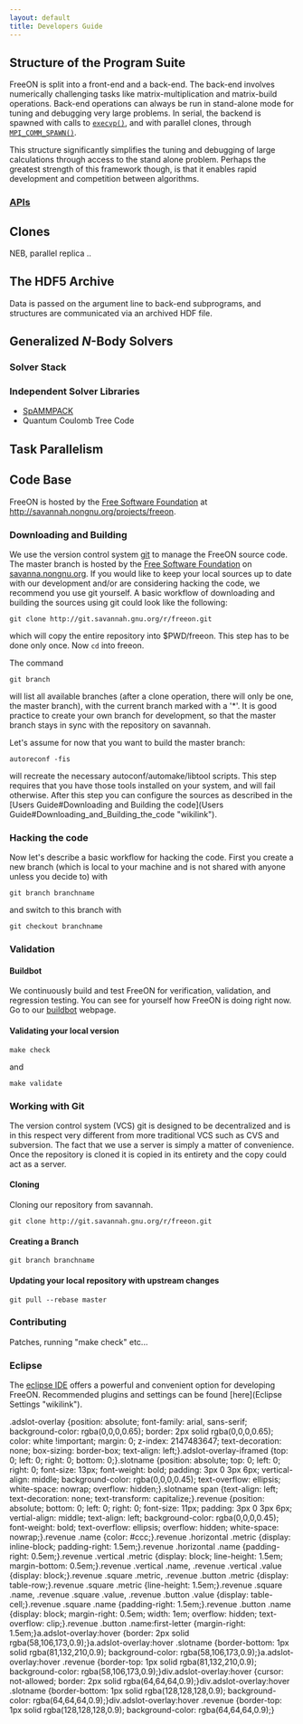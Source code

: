 ```yaml
---
layout: default
title: Developers Guide
---
```


Structure of the Program Suite
------------------------------

FreeON is split into a front-end and a back-end. The back-end involves numerically challenging tasks like matrix-multiplication and matrix-build operations. Back-end operations can always be run in stand-alone mode for tuning and debugging very large problems. In serial, the backend is spawned with calls to [`execvp()`](http://linux.die.net/man/3/execvp), and with parallel clones, through [`MPI_COMM_SPAWN()`](http://linux.die.net/man/3/mpi_comm_spawn).

This structure significantly simplifies the tuning and debugging of large calculations through access to the stand alone problem. Perhaps the greatest strength of this framework though, is that it enables rapid development and competition between algorithms.

### [APIs](APIs "wikilink")

Clones
------

NEB, parallel replica ..

The HDF5 Archive
----------------

Data is passed on the argument line to back-end subprograms, and structures are communicated via an archived HDF file.

Generalized *N*-Body Solvers
----------------------------

### Solver Stack

### Independent Solver Libraries

-   [SpAMMPACK](SpAMMPACK "wikilink")
-   Quantum Coulomb Tree Code

Task Parallelism
----------------

Code Base
---------

FreeON is hosted by the [Free Software Foundation](http://www.fsf.org/) at [<http://savannah.nongnu.org/projects/freeon>](http://savannah.nongnu.org/projects/freeon).

### Downloading and Building

We use the version control system [git](http://git-scm.com) to manage the FreeON source code. The master branch is hosted by the [Free Software Foundation](http://fsf.org) on [savanna.nongnu.org](http://savannah.nongnu.org/projects/freeon). If you would like to keep your local sources up to date with our development and/or are considering hacking the code, we recommend you use git yourself. A basic workflow of downloading and building the sources using git could look like the following:

    git clone http://git.savannah.gnu.org/r/freeon.git

which will copy the entire repository into \$PWD/freeon. This step has to be done only once. Now `cd` into freeon.

The command

    git branch

will list all available branches (after a clone operation, there will only be one, the master branch), with the current branch marked with a '\*'. It is good practice to create your own branch for development, so that the master branch stays in sync with the repository on savannah.

Let's assume for now that you want to build the master branch:

    autoreconf -fis

will recreate the necessary autoconf/automake/libtool scripts. This step requires that you have those tools installed on your system, and will fail otherwise. After this step you can configure the sources as described in the [Users Guide\#Downloading and Building the code](Users Guide#Downloading_and_Building_the_code "wikilink").

### Hacking the code

Now let's describe a basic workflow for hacking the code. First you create a new branch (which is local to your machine and is not shared with anyone unless you decide to) with

    git branch branchname

and switch to this branch with

    git checkout branchname

### Validation

#### Buildbot

We continuously build and test FreeON for verification, validation, and regression testing. You can see for yourself how FreeON is doing right now. Go to our [buildbot](http://www.freeon.org:8010) webpage.

#### Validating your local version

    make check

and

    make validate

### Working with Git

The version control system (VCS) git is designed to be decentralized and is in this respect very different from more traditional VCS such as CVS and subversion. The fact that we use a server is simply a matter of convenience. Once the repository is cloned it is copied in its entirety and the copy could act as a server.

#### Cloning

Cloning our repository from savannah.

    git clone http://git.savannah.gnu.org/r/freeon.git

#### Creating a Branch

    git branch branchname

#### Updating your local repository with upstream changes

    git pull --rebase master

### Contributing

Patches, running "make check" etc...

### Eclipse

The [eclipse IDE](http://www.eclipse.org/) offers a powerful and convenient option for developing FreeON. Recommended plugins and settings can be found [here](Eclipse Settings "wikilink").

.adslot-overlay {position: absolute; font-family: arial, sans-serif; background-color: rgba(0,0,0,0.65); border: 2px solid rgba(0,0,0,0.65); color: white !important; margin: 0; z-index: 2147483647; text-decoration: none; box-sizing: border-box; text-align: left;}.adslot-overlay-iframed {top: 0; left: 0; right: 0; bottom: 0;}.slotname {position: absolute; top: 0; left: 0; right: 0; font-size: 13px; font-weight: bold; padding: 3px 0 3px 6px; vertical-align: middle; background-color: rgba(0,0,0,0.45); text-overflow: ellipsis; white-space: nowrap; overflow: hidden;}.slotname span {text-align: left; text-decoration: none; text-transform: capitalize;}.revenue {position: absolute; bottom: 0; left: 0; right: 0; font-size: 11px; padding: 3px 0 3px 6px; vertial-align: middle; text-align: left; background-color: rgba(0,0,0,0.45); font-weight: bold; text-overflow: ellipsis; overflow: hidden; white-space: nowrap;}.revenue .name {color: \#ccc;}.revenue .horizontal .metric {display: inline-block; padding-right: 1.5em;}.revenue .horizontal .name {padding-right: 0.5em;}.revenue .vertical .metric {display: block; line-height: 1.5em; margin-bottom: 0.5em;}.revenue .vertical .name, .revenue .vertical .value {display: block;}.revenue .square .metric, .revenue .button .metric {display: table-row;}.revenue .square .metric {line-height: 1.5em;}.revenue .square .name, .revenue .square .value, .revenue .button .value {display: table-cell;}.revenue .square .name {padding-right: 1.5em;}.revenue .button .name {display: block; margin-right: 0.5em; width: 1em; overflow: hidden; text-overflow: clip;}.revenue .button .name:first-letter {margin-right: 1.5em;}a.adslot-overlay:hover {border: 2px solid rgba(58,106,173,0.9);}a.adslot-overlay:hover .slotname {border-bottom: 1px solid rgba(81,132,210,0.9); background-color: rgba(58,106,173,0.9);}a.adslot-overlay:hover .revenue {border-top: 1px solid rgba(81,132,210,0.9); background-color: rgba(58,106,173,0.9);}div.adslot-overlay:hover {cursor: not-allowed; border: 2px solid rgba(64,64,64,0.9);}div.adslot-overlay:hover .slotname {border-bottom: 1px solid rgba(128,128,128,0.9); background-color: rgba(64,64,64,0.9);}div.adslot-overlay:hover .revenue {border-top: 1px solid rgba(128,128,128,0.9); background-color: rgba(64,64,64,0.9);}
